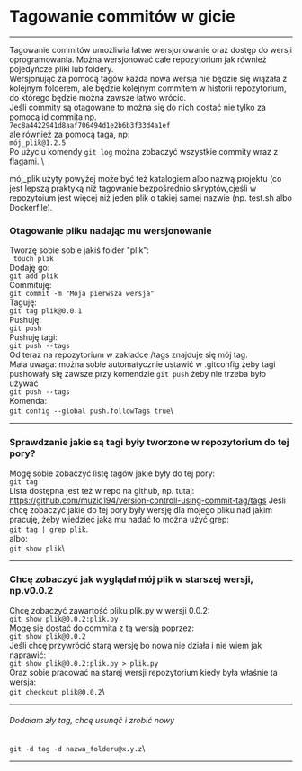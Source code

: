 # Tagowanie commitów w gicie
***
Tagowanie commitów umożliwia łatwe wersjonowanie oraz dostęp do wersji oprogramowania. Można wersjonować całe repozytorium jak również pojedyńcze pliki lub foldery. \
Wersjonując za pomocą tagów każda nowa wersja nie będzie się wiązała z kolejnym folderem, ale będzie kolejnym commitem w historii repozytorium, do którego będzie można zawsze łatwo wrócić. \
Jeśli commity są otagowane to można się do nich dostać nie tylko za pomocą id commita np. \
```7ec8a4422941d8aaf706494d1e2b6b3f33d4a1ef``` \
ale również za pomocą taga, np:\
```mój_plik@1.2.5```\
Po użyciu komendy ```git log``` można zobaczyć wszystkie commity wraz z flagami. \

mój_plik użyty powyżej może być też katalogiem albo nazwą projektu (co jest lepszą praktyką niż tagowanie bezpośrednio skryptów,cjeśli w repozytoium jest więcej niż jeden plik o takiej samej nazwie (np. test.sh albo Dockerfile). 

### Otagowanie pliku nadając mu wersjonowanie
Tworzę sobie sobie jakiś folder "plik": \
``` touch plik```\
Dodaję go:\
```git add plik```\
Commituję:\
```git commit -m "Moja pierwsza wersja"```\
Taguję:\
```git tag plik@0.0.1```\
Pushuję:\
```git push```\
Pushuję tagi:\
```git push --tags```\
Od teraz na repozytorium w zakładce /tags znajduje się mój tag. \
Mała uwaga: można sobie automatycznie ustawić w .gitconfig żeby tagi pushowały się zawsze przy komendzie ```git push``` żeby nie trzeba było używać \
```git push --tags```\
Komenda: \
```git config --global push.followTags true```\
***
### Sprawdzanie jakie są tagi były tworzone w repozytorium do tej pory?
Mogę sobie zobaczyć listę tagów jakie były do tej pory:\
```git tag```\
Lista dostępna jest też w repo na github, np. tutaj: https://github.com/muzic194/version-controll-using-commit-tag/tags
Jeśli chcę zobaczyć jakie do tej pory były wersję dla mojego pliku nad jakim pracuję, żeby wiedzieć jaką mu nadać to można użyć grep: \
```git tag | grep plik```.\
albo: \
```git show plik```\
***

### Chcę zobaczyć jak wyglądał mój plik w starszej wersji, np.v0.0.2
Chcę zobaczyć zawartość  pliku plik.py w wersji 0.0.2:\
```git show plik@0.0.2:plik.py```\
Mogę się dostać do commita z tą wersją poprzez:\
```git show plik@0.0.2```\
Jeśli chcę przywrócić starą wersję bo nowa nie działa i nie wiem jak naprawić: \
```git show plik@0.0.2:plik.py > plik.py```\
Oraz sobie pracować na starej wersji repozytorium kiedy była właśnie ta wersja: \
```git checkout plik@0.0.2```\
***
###### Dodałam zły tag, chcę usunąć i zrobić nowy
```git -d tag -d nazwa_folderu@x.y.z```\
***
